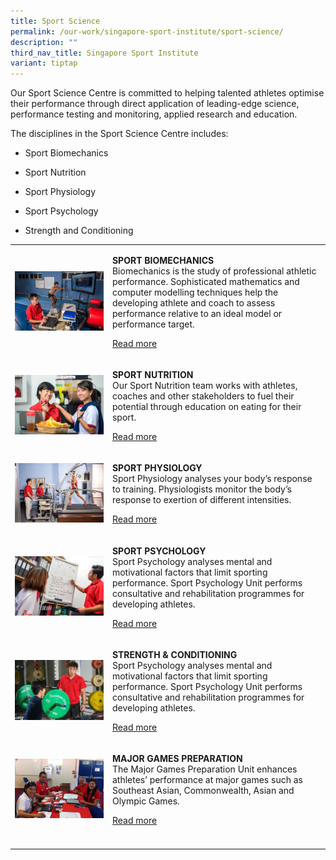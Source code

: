 ```yaml
---
title: Sport Science
permalink: /our-work/singapore-sport-institute/sport-science/
description: ""
third_nav_title: Singapore Sport Institute
variant: tiptap
---
```

<p>Our Sport Science Centre is committed to helping talented athletes optimise
their performance through direct application of leading-edge science, performance
testing and monitoring, applied research and education.</p>
<p>The disciplines in the Sport Science Centre includes:&nbsp;</p>
<ul data-tight="true" class="tight">
<li>
<p>Sport Biomechanics</p>
</li>
<li>
<p>Sport Nutrition</p>
</li>
<li>
<p>Sport Physiology</p>
</li>
<li>
<p>Sport Psychology</p>
</li>
<li>
<p>Strength and Conditioning</p>
</li>
</ul>
<table style="minWidth: 150px">
<colgroup>
<col>
<col>
<col>
<col>
<col>
<col>
</colgroup>
<tbody>
<tr>
<td rowspan="1" colspan="5">
<div class="isomer-image-wrapper">
<img style="width: 100%;" height="auto" width="100%" alt="" src="/images/Our Work/Singapore Sports Institute/Sport Science/biomechanics.jpg">
</div>
</td>
<td rowspan="1" colspan="1">
<p><strong>SPORT BIOMECHANICS</strong> 
<br>Biomechanics is the study of professional athletic performance. Sophisticated
mathematics and computer modelling techniques help the developing athlete
and coach to assess performance relative to an ideal model or performance
target.</p>
<p><a href="/singapore-sport-institute/sport-science/sport-biomechanics/" rel="noopener noreferrer nofollow" target="_blank">Read more</a>
</p>
</td>
</tr>
<tr>
<td rowspan="1" colspan="5">
<div class="isomer-image-wrapper">
<img style="width: 100%" height="auto" width="100%" alt="SPORT NUTRITION" src="/images/Our%20Work/Singapore%20Sports%20Institute/Sport%20Science/sportnutrition.jpg">
</div>
</td>
<td rowspan="1" colspan="1">
<p><strong>SPORT NUTRITION</strong> 
<br>Our Sport Nutrition team works with athletes, coaches and other stakeholders
to fuel their potential through education on eating for their sport.</p>
<p><a href="/singapore-sport-institute/sport-science/sport-nutrition/" rel="noopener noreferrer nofollow" target="_blank">Read more</a>
</p>
</td>
</tr>
<tr>
<td rowspan="1" colspan="5">
<div class="isomer-image-wrapper">
<img style="width: 100%" height="auto" width="100%" alt="SPORT PHYSIOLOGY" src="/images/Our%20Work/Singapore%20Sports%20Institute/Sport%20Science/Sport-Physiology.jpg">
</div>
</td>
<td rowspan="1" colspan="1">
<p><strong>SPORT PHYSIOLOGY</strong> 
<br>Sport Physiology analyses your body’s response to training. Physiologists
monitor the body’s response to exertion of different intensities.</p>
<p><a href="/singapore-sport-institute/sport-science/sport-physiology/" rel="noopener noreferrer nofollow" target="_blank">Read more</a>
</p>
</td>
</tr>
<tr>
<td rowspan="1" colspan="5">
<div class="isomer-image-wrapper">
<img style="width: 100%" height="auto" width="100%" alt="SPORT PSYCHOLOGY" src="/images/Our%20Work/Singapore%20Sports%20Institute/Sport%20Science/Sport-psychology.jpg">
</div>
</td>
<td rowspan="1" colspan="1">
<p><strong>SPORT PSYCHOLOGY</strong> 
<br>Sport Psychology analyses mental and motivational factors that limit sporting
performance. Sport Psychology Unit performs consultative and rehabilitation
programmes for developing athletes.</p>
<p><a href="/singapore-sport-institute/sport-science/sport-psychology/" rel="noopener noreferrer nofollow" target="_blank">Read more</a>
</p>
</td>
</tr>
<tr>
<td rowspan="1" colspan="5">
<div class="isomer-image-wrapper">
<img style="width: 100%" height="auto" width="100%" alt="STRENGTH  CONDITIONING" src="/images/Our%20Work/Singapore%20Sports%20Institute/Sport%20Science/Strength.jpg">
</div>
</td>
<td rowspan="1" colspan="1">
<p><strong>STRENGTH &amp; CONDITIONING</strong> 
<br>Sport Psychology analyses mental and motivational factors that limit sporting
performance. Sport Psychology Unit performs consultative and rehabilitation
programmes for developing athletes.</p>
<p><a href="/singapore-sport-institute/sport-science/strength-conditioning/" rel="noopener noreferrer nofollow" target="_blank">Read more</a>
</p>
</td>
</tr>
<tr>
<td rowspan="1" colspan="5">
<div class="isomer-image-wrapper">
<img style="width: 100%" height="auto" width="100%" alt="MAJOR GAMES PREPARATION" src="/images/Our%20Work/Singapore%20Sports%20Institute/Sport%20Science/majorgames1.jpg">
</div>
</td>
<td rowspan="1" colspan="1">
<p><strong>MAJOR GAMES PREPARATION</strong> 
<br>The Major Games Preparation Unit enhances athletes’ performance at major
games such as Southeast Asian, Commonwealth, Asian and Olympic Games.</p>
<p><a href="/singapore-sport-institute/sport-science/major-games-preparation/" rel="noopener noreferrer nofollow" target="_blank">Read more</a>
</p>
</td>
</tr>
<tr>
<td rowspan="1" colspan="1">
<p></p>
</td>
<td rowspan="1" colspan="1">
<p></p>
</td>
<td rowspan="1" colspan="1">
<p></p>
</td>
<td rowspan="1" colspan="1">
<p></p>
</td>
<td rowspan="1" colspan="1">
<p></p>
</td>
<td rowspan="1" colspan="1">
<p></p>
</td>
</tr>
</tbody>
</table>
<p></p>